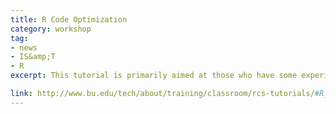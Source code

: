 ```yaml
---
title: R Code Optimization
category: workshop
tag: 
- news
- IS&amp;T
- R
excerpt: This tutorial is primarily aimed at those who have some experience working in a Linux environment and programming in R. The topics covered in this tutorial&colon; debugging and profiling R code, choosing the right functions to speed-up your code, parallelization techniques, tuning your code for faster performance on the SCC cluster. 

link: http://www.bu.edu/tech/about/training/classroom/rcs-tutorials/#R_OPTIMIZATION
---
```

